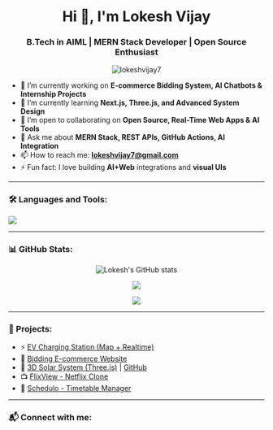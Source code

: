 <h1 align="center">Hi 👋, I'm Lokesh Vijay</h1>
<h3 align="center">B.Tech in AIML | MERN Stack Developer | Open Source Enthusiast</h3>

<p align="center">
  <img src="https://komarev.com/ghpvc/?username=lokeshvijay7&label=Profile%20views&color=0e75b6&style=flat" alt="lokeshvijay7" />
</p>

- 🔭 I’m currently working on **E-commerce Bidding System, AI Chatbots & Internship Projects**
- 🌱 I’m currently learning **Next.js, Three.js, and Advanced System Design**
- 👯 I’m open to collaborating on **Open Source, Real-Time Web Apps & AI Tools**
- 💬 Ask me about **MERN Stack, REST APIs, GitHub Actions, AI Integration**
- 📫 How to reach me: **lokeshvijay7@gmail.com**
- ⚡ Fun fact: I love building **AI+Web** integrations and **visual UIs**

---

### 🛠️ Languages and Tools:

<p align="left">
  <img src="https://skillicons.dev/icons?i=html,css,js,react,nodejs,express,mongodb,python,flask,git,github,figma,vscode" />
</p>

---

### 📊 GitHub Stats:

<p align="center">
  <img src="https://github-readme-stats.vercel.app/api?username=lokeshvijay7&show_icons=true&theme=radical" alt="Lokesh's GitHub stats" />
</p>

<p align="center">
  <img src="https://github-readme-streak-stats.herokuapp.com/?user=lokeshvijay7&theme=radical" />
</p>

<p align="center">
  <img src="https://github-readme-stats.vercel.app/api/top-langs/?username=lokeshvijay7&layout=compact&theme=radical" />
</p>

---

### 🧠 Projects:

- ⚡ [EV Charging Station (Map + Realtime)](https://github.com/lokeshvijay7/EVChargingManagement)
- 🧾 [Bidding E-commerce Website](https://thedeadstock.in)
- 🚀 [3D Solar System (Three.js)](https://regal-cactus-5a61fb.netlify.app) | [GitHub](https://github.com/lokeshvijay7/3d-solar-system)
- 📺 [FlixView - Netflix Clone](https://github.com/lokeshvijay7/FlixView)
- 📅 [Schedulo - Timetable Manager](https://github.com/lokeshvijay7/Schedulo)

---

### 📬 Connect with me:

<p align="left">
  <a href="https://linkedin.com/in/lokeshvijay7" target="blank"><img align="center" src="https://skillicons.dev/ico
